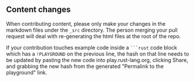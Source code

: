 ## Content changes

When contributing content, please only make your changes in the markdown files
under the `_src` directory. The person merging your pull request will deal with
re-generating the html files at the root of the repo.

<!---
Here is what I run:

$ node_modules/.bin/gitbook build && rm -rf gitbook styles && mv _book/* .
-->

If your contribution touches example code inside a <code>```rust</code> code
block which has a `!PLAYGROUND` on the previous line, the hash on that line
needs to be updated by pasting the new code into play.rust-lang.org, clicking
Share, and grabbing the new hash from the generated "Permalink to the
playground" link.
